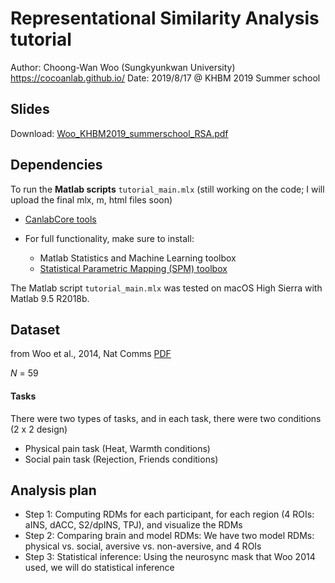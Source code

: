 # Representational Similarity Analysis tutorial

Author: Choong-Wan Woo (Sungkyunkwan University) https://cocoanlab.github.io/
Date: 2019/8/17 @ KHBM 2019 Summer school

## Slides

Download: [Woo\_KHBM2019\_summerschool\_RSA.pdf](/slide/Woo_KHBM2019_summerschool_RSA.pdf)

## Dependencies

To run the **Matlab scripts** `tutorial_main.mlx` (still working on the code; I will upload the final mlx, m, html files soon)

+ [CanlabCore tools](https://github.com/canlab/CanlabCore)

+ For full functionality, make sure to install:
	- Matlab Statistics and Machine Learning toolbox
	- [Statistical Parametric Mapping (SPM) toolbox](https://www.fil.ion.ucl.ac.uk/spm/) 

The Matlab script `tutorial_main.mlx` was tested on macOS High Sierra with Matlab 9.5 R2018b.


## Dataset
from Woo et al., 2014, Nat Comms [PDF](https://cocoanlab.github.io/pdfs/Woo_2014_NatComms.pdf)

_N_ = 59

#### Tasks
There were two types of tasks, and in each task, there were two conditions (2 x 2 design)
- Physical pain task (Heat, Warmth conditions)
- Social pain task (Rejection, Friends conditions)

## Analysis plan
- Step 1: Computing RDMs for each participant, for each region (4 ROIs: aINS, dACC, S2/dpINS, TPJ),  and visualize the RDMs
- Step 2: Comparing brain and model RDMs: We have two model RDMs: physical vs. social, aversive vs. non-aversive, and 4 ROIs
- Step 3: Statistical inference: Using the neurosync mask that Woo 2014 used, we will do statistical inference

